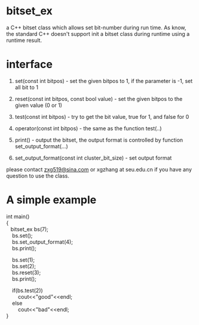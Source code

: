 # bitset_ex
a C++ bitset class which allows set bit-number during run time. As know, the standard C++ doesn't support init a bitset class during runtime using a runtime result.

# interface
1. set(const int bitpos) - set the given bitpos to 1, if the parameter is -1, set all bit to 1

2. reset(const int bitpos, const bool value) - set the given bitpos to the given value (0 or 1)

3. test(const int bitpos) - try to get the bit value, true for 1, and false for 0

4. operator(const int bitpos) - the same as the function test(..)

5. print() - output the bitset, the output format is controlled by function set_output_format(...)

6. set_output_format(const int cluster_bit_size) - set output format

please contact zxg519@sina.com or xgzhang at seu.edu.cn if you have any question to use the class.

# A simple example
int main()  
{  
   &nbsp;&nbsp;&nbsp;bitset_ex bs(7);   
   &nbsp;&nbsp;&nbsp;&nbsp;bs.set();   
   &nbsp;&nbsp;&nbsp;&nbsp;bs.set_output_format(4);   
   &nbsp;&nbsp;&nbsp;&nbsp;bs.print();     
   
   &nbsp;&nbsp;&nbsp;&nbsp;bs.set(1);     
   &nbsp;&nbsp;&nbsp;&nbsp;bs.set(2);     
   &nbsp;&nbsp;&nbsp;&nbsp;bs.reset(3);     
   &nbsp;&nbsp;&nbsp;&nbsp;bs.print();     
   
   &nbsp;&nbsp;&nbsp;&nbsp;if(bs.test(2))    
   &nbsp;&nbsp;&nbsp;&nbsp;&nbsp;&nbsp;&nbsp;&nbsp;cout<<"good"<<endl;    
   &nbsp;&nbsp;&nbsp;&nbsp;else  
   &nbsp;&nbsp;&nbsp;&nbsp;&nbsp;&nbsp;&nbsp;&nbsp;cout<<"bad"<<endl;  
}
 

